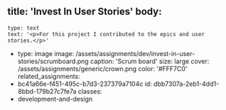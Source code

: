 title: 'Invest In User Stories'
body:
  -
    type: text
    text: '<p>For this project I contributed to the epics and user stories.</p>'
  -
    type: image
    image: /assets/assignments/dev/invest-in-user-stories/scrumboard.png
    caption: 'Scrum board'
    size: large
cover: /assets/assignments/generic/crown.png
color: '#FFF7C0'
related_assignments:
  - bc41a66e-f451-495c-b7d3-237379a7104c
id: dbb7307a-2eb1-4dd1-8bbd-179b27c7fe7a
classes:
  - development-and-design
